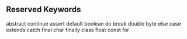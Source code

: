 ## Reserved Keywords

abstract  continue
assert    default
boolean   do
break     double
byte      else
case      extends
catch     final
char      finally
class     float
const     for